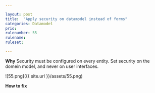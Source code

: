 ```yaml
---

layout: post
title:  "Apply security on datamodel instead of forms"
categories: Datamodel
prio: 
rulenumber: 55
rulename: 
ruleset: 

---
```


**Why**
Security must be configured on every entity. Set security on the domein model, and never on user interfaces.

![55.png]({{ site.url }}/assets/55.png)

**How to fix**
